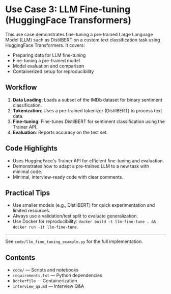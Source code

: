 # Use Case 3: LLM Fine-tuning (HuggingFace Transformers)

This use case demonstrates fine-tuning a pre-trained Large Language Model (LLM) such as DistilBERT on a custom text classification task using HuggingFace Transformers. It covers:

- Preparing data for LLM fine-tuning
- Fine-tuning a pre-trained model
- Model evaluation and comparison
- Containerized setup for reproducibility

## Workflow
1. **Data Loading**: Loads a subset of the IMDb dataset for binary sentiment classification.
2. **Tokenization**: Uses a pre-trained tokenizer (DistilBERT) to process text data.
3. **Fine-tuning**: Fine-tunes DistilBERT for sentiment classification using the Trainer API.
4. **Evaluation**: Reports accuracy on the test set.

## Code Highlights
- Uses HuggingFace's Trainer API for efficient fine-tuning and evaluation.
- Demonstrates how to adapt a pre-trained LLM to a new task with minimal code.
- Minimal, interview-ready code with clear comments.

## Practical Tips
- Use smaller models (e.g., DistilBERT) for quick experimentation and limited resources.
- Always use a validation/test split to evaluate generalization.
- Use Docker for reproducibility: `docker build -t llm-fine-tune . && docker run -it llm-fine-tune`.

---
See `code/llm_fine_tuning_example.py` for the full implementation.

## Contents
- `code/` — Scripts and notebooks
- `requirements.txt` — Python dependencies
- `Dockerfile` — Containerization
- `interview_qa.md` — Interview Q&A 